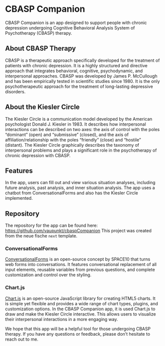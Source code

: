 # CBASP Companion

CBASP Companion is an app designed to support people with chronic depression undergoing Cognitive Behavioral Analysis System of Psychotherapy (CBASP) therapy.

## About CBASP Therapy

CBASP is a therapeutic approach specifically developed for the treatment of patients with chronic depression. It is a highly structured and directive approach that integrates behavioral, cognitive, psychodynamic, and interpersonal approaches. CBASP was developed by James P. McCullough and has been empirically tested in scientific studies since 1980. It is the only psychotherapeutic approach for the treatment of long-lasting depressive disorders.

## About the Kiesler Circle

The Kiesler Circle is a communication model developed by the American psychologist Donald J. Kiesler in 1983. It describes how interpersonal interactions can be described on two axes: the axis of control with the poles “dominant” (open) and “submissive” (closed), and the axis of affiliation/relationship with the poles “friendly” (close) and “hostile” (distant). The Kiesler Circle graphically describes the taxonomy of interpersonal problems and plays a significant role in the psychotherapy of chronic depression with CBASP.

## Features

In the app, users can fill out and view various situation analyses, including future analysis, past analysis, and inner situation analysis. The app uses a chatbot from ConversationalForms and also has the Kiesler Circle implemented.

## Repository

The repository for the app can be found here: https://github.com/vaupunkt/cbaspCompanion
This project was created from the neue fische `next` template.

### ConversationalForms

[ConversationalForms](https://space10.com/project/conversational-form/) is an open-source concept by SPACE10 that turns web forms into conversations. It features conversational replacement of all input elements, reusable variables from previous questions, and complete customization and control over the styling.

### Chart.js

[Chart.js](https://www.chartjs.org/) is an open-source JavaScript library for creating HTML5 charts. It is simple yet flexible and provides a wide range of chart types, plugins, and customization options. In the CBASP Companion app, it is used Chart.js to draw and make the Kiesler Circle interactive. This allows users to visualize their interpersonal interactions in a more engaging way.

We hope that this app will be a helpful tool for those undergoing CBASP therapy. If you have any questions or feedback, please don’t hesitate to reach out to me.
